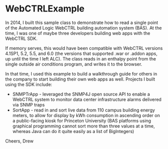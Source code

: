 # WebCTRLExample

In 2014, I built this sample class to demonstrate how to read a single point of the Automated Logic WebCTRL building automation system (BAS). At the time, I was one of maybe three developers building web apps with the WebCTRL SDK.

If memory serves, this would have been compatible with WebCTRL versions 4.1SP1, 5.2, 5.5, and 6.0 (the versions that supported .war or .addon apps, up until the time I left ALC). The class reads in an enthalpy point from the single outside air conditions program, and writes it to the browser.

In that time, I used this example to build a walkthrough guide for others in the company to start building their own web apps as well. Projects I built using the SDK include:

- SNMPTrApp - leveraged the SNMP4J open source API to enable a WebCTRL system to monitor data center infrastructure alarms delivered via SNMP traps
- SortApp - read in and sort live data from 110 campus building energy meters, to allow for display by kWh consumption in ascending order on a public-facing kiosk for Princeton University (BAS platforms using graphical programming cannot sort more than three values at a time, whereas Java can do it quite easily as a list of BigIntegers)

Cheers,
Drew
